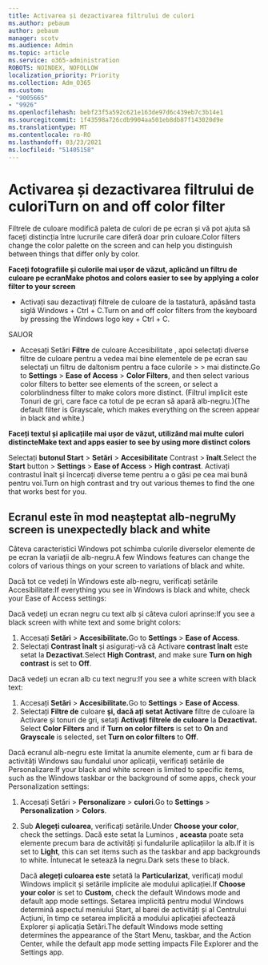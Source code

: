 ```yaml
---
title: Activarea și dezactivarea filtrului de culori
ms.author: pebaum
author: pebaum
manager: scotv
ms.audience: Admin
ms.topic: article
ms.service: o365-administration
ROBOTS: NOINDEX, NOFOLLOW
localization_priority: Priority
ms.collection: Adm_O365
ms.custom:
- "9005665"
- "9926"
ms.openlocfilehash: bebf23f5a592c621e163de97d6c439eb7c3b14e1
ms.sourcegitcommit: 1f43598a726cdb9904aa501eb8db87f143020d9e
ms.translationtype: MT
ms.contentlocale: ro-RO
ms.lasthandoff: 03/23/2021
ms.locfileid: "51405158"
---
```

# <a name="turn-on-and-off-color-filter"></a><span data-ttu-id="c4fbc-102">Activarea și dezactivarea filtrului de culori</span><span class="sxs-lookup"><span data-stu-id="c4fbc-102">Turn on and off color filter</span></span>

<span data-ttu-id="c4fbc-103">Filtrele de culoare modifică paleta de culori de pe ecran și vă pot ajuta să faceți distincția între lucrurile care diferă doar prin culoare.</span><span class="sxs-lookup"><span data-stu-id="c4fbc-103">Color filters change the color palette on the screen and can help you distinguish between things that differ only by color.</span></span>

<span data-ttu-id="c4fbc-104">**Faceți fotografiile și culorile mai ușor de văzut, aplicând un filtru de culoare pe ecran**</span><span class="sxs-lookup"><span data-stu-id="c4fbc-104">**Make photos and colors easier to see by applying a color filter to your screen**</span></span>

- <span data-ttu-id="c4fbc-105">Activați sau dezactivați filtrele de culoare de la tastatură, apăsând tasta siglă Windows + Ctrl + C.</span><span class="sxs-lookup"><span data-stu-id="c4fbc-105">Turn on and off color filters from the keyboard by pressing the Windows logo key + Ctrl + C.</span></span> 

<span data-ttu-id="c4fbc-106">SAU</span><span class="sxs-lookup"><span data-stu-id="c4fbc-106">OR</span></span>

- <span data-ttu-id="c4fbc-107">Accesați Setări **Filtre** de culoare Accesibilitate , apoi selectați diverse filtre de culoare pentru a vedea mai bine elementele de pe ecran sau selectați un filtru de daltonism pentru a face culorile  >    >  mai distincte.</span><span class="sxs-lookup"><span data-stu-id="c4fbc-107">Go to **Settings** > **Ease of Access** > **Color Filters**, and then select various color filters to better see elements of the screen, or select a colorblindness filter to make colors more distinct.</span></span>  <span data-ttu-id="c4fbc-108">(Filtrul implicit este Tonuri de gri, care face ca totul de pe ecran să apară alb-negru.)</span><span class="sxs-lookup"><span data-stu-id="c4fbc-108">(The default filter is Grayscale, which makes everything on the screen appear in black and white.)</span></span>

<span data-ttu-id="c4fbc-109">**Faceți textul și aplicațiile mai ușor de văzut, utilizând mai multe culori distincte**</span><span class="sxs-lookup"><span data-stu-id="c4fbc-109">**Make text and apps easier to see by using more distinct colors**</span></span>  

<span data-ttu-id="c4fbc-110">Selectați **butonul Start** > **Setări**  >  **Accesibilitate** Contrast  >  **înalt**.</span><span class="sxs-lookup"><span data-stu-id="c4fbc-110">Select the **Start** button > **Settings** > **Ease of Access** > **High contrast**.</span></span> <span data-ttu-id="c4fbc-111">Activați contrastul înalt și încercați diverse teme pentru a o găsi pe cea mai bună pentru voi.</span><span class="sxs-lookup"><span data-stu-id="c4fbc-111">Turn on high contrast and try out various themes to find the one that works best for you.</span></span>

## <a name="my-screen-is-unexpectedly-black-and-white"></a><span data-ttu-id="c4fbc-112">Ecranul este în mod neașteptat alb-negru</span><span class="sxs-lookup"><span data-stu-id="c4fbc-112">My screen is unexpectedly black and white</span></span>

<span data-ttu-id="c4fbc-113">Câteva caracteristici Windows pot schimba culorile diverselor elemente de pe ecran la variații de alb-negru.</span><span class="sxs-lookup"><span data-stu-id="c4fbc-113">A few Windows features can change the colors of various things on your screen to variations of black and white.</span></span>

<span data-ttu-id="c4fbc-114">Dacă tot ce vedeți în Windows este alb-negru, verificați setările Accesibilitate:</span><span class="sxs-lookup"><span data-stu-id="c4fbc-114">If everything you see in Windows is black and white, check your Ease of Access settings:</span></span>

<span data-ttu-id="c4fbc-115">Dacă vedeți un ecran negru cu text alb și câteva culori aprinse:</span><span class="sxs-lookup"><span data-stu-id="c4fbc-115">If you see a black screen with white text and some bright colors:</span></span>  

1. <span data-ttu-id="c4fbc-116">Accesați **Setări**  >  **Accesibilitate.**</span><span class="sxs-lookup"><span data-stu-id="c4fbc-116">Go to **Settings** > **Ease of Access**.</span></span>  
1. <span data-ttu-id="c4fbc-117">Selectați **Contrast înalt** și asigurați-vă că Activare **contrast înalt** este setat la **Dezactivat**.</span><span class="sxs-lookup"><span data-stu-id="c4fbc-117">Select **High Contrast**, and make sure **Turn on high contrast** is set to **Off**.</span></span>

<span data-ttu-id="c4fbc-118">Dacă vedeți un ecran alb cu text negru:</span><span class="sxs-lookup"><span data-stu-id="c4fbc-118">If you see a white screen with black text:</span></span>  

1. <span data-ttu-id="c4fbc-119">Accesați **Setări**  >  **Accesibilitate.**</span><span class="sxs-lookup"><span data-stu-id="c4fbc-119">Go to **Settings** > **Ease of Access**.</span></span>  
1. <span data-ttu-id="c4fbc-120">Selectați **Filtre de** culoare **și, dacă ați setat Activare** filtre de culoare la Activare și tonuri de gri, setați **Activați filtrele de culoare** la **Dezactivat.**  </span><span class="sxs-lookup"><span data-stu-id="c4fbc-120">Select **Color Filters** and if **Turn on color filters** is set to **On** and **Grayscale** is selected, set **Turn on color filters** to **Off**.</span></span>

<span data-ttu-id="c4fbc-121">Dacă ecranul alb-negru este limitat la anumite elemente, cum ar fi bara de activități Windows sau fundalul unor aplicații, verificați setările de Personalizare:</span><span class="sxs-lookup"><span data-stu-id="c4fbc-121">If your black and white screen is limited to specific items, such as the Windows taskbar or the background of some apps, check your Personalization settings:</span></span>

1. <span data-ttu-id="c4fbc-122">Accesați Setări  >  **Personalizare**  >  **culori**.</span><span class="sxs-lookup"><span data-stu-id="c4fbc-122">Go to **Settings** > **Personalization** > **Colors**.</span></span>

1. <span data-ttu-id="c4fbc-123">Sub **Alegeți culoarea**, verificați setările.</span><span class="sxs-lookup"><span data-stu-id="c4fbc-123">Under **Choose your color**, check the settings.</span></span> <span data-ttu-id="c4fbc-124">Dacă este setat la Luminos , **aceasta** poate seta elemente precum bara de activități și fundalurile aplicațiilor la alb.</span><span class="sxs-lookup"><span data-stu-id="c4fbc-124">If it is set to **Light**, this can set items such as the taskbar and app backgrounds to white.</span></span> <span data-ttu-id="c4fbc-125">Întunecat le setează la negru.</span><span class="sxs-lookup"><span data-stu-id="c4fbc-125">Dark sets these to black.</span></span>  

    <span data-ttu-id="c4fbc-126">Dacă **alegeți culoarea este** setată la **Particularizat**, verificați modul Windows implicit și setările implicite ale modului aplicației.</span><span class="sxs-lookup"><span data-stu-id="c4fbc-126">If **Choose your color** is set to **Custom**, check the default Windows mode and default app mode settings.</span></span> <span data-ttu-id="c4fbc-127">Setarea implicită pentru modul Windows determină aspectul meniului Start, al barei de activități și al Centrului Acțiuni, în timp ce setarea implicită a modului aplicației afectează Explorer și aplicația Setări.</span><span class="sxs-lookup"><span data-stu-id="c4fbc-127">The default Windows mode setting determines the appearance of the Start Menu, taskbar, and the Action Center, while the default app mode setting impacts File Explorer and the Settings app.</span></span>

